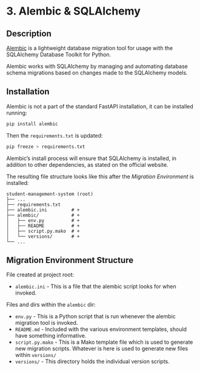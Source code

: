 # 3. Alembic & SQLAlchemy

## Description

[Alembic](https://alembic.sqlalchemy.org/en/latest/index.html) is a lightweight database migration tool for usage with the SQLAlchemy Database Toolkit for Python.

Alembic works with SQLAlchemy by managing and automating database schema migrations based on changes made to the SQLAlchemy models.

## Installation

Alembic is not a part of the standard FastAPI installation, it can be installed running:

```Bash
pip install alembic
```

Then the `requirements.txt` is updated:

```Bash
pip freeze > requirements.txt
```

Alembic’s install process will ensure that SQLAlchemy is installed, in addition to other dependencies, as stated on the official website.

The resulting file structure looks like this after the _Migration Environment_ is installed:

```text
student-management-system (root)
├── ...
├── requirements.txt
├── alembic.ini         # +
├── alembic/            # +
│   ├── env.py          # +
│   ├── README          # +
│   ├── script.py.mako  # +
│   └── versions/       # +
└── ...
```

## Migration Environment Structure

File created at project root:
- `alembic.ini` - This is a file that the alembic script looks for when invoked.

Files and dirs within the `alembic` dir:
- `env.py` - This is a Python script that is run whenever the alembic migration tool is invoked.
- `README.md` - Included with the various environment templates, should have something informative.
- `script.py.mako` - This is a Mako template file which is used to generate new migration scripts. Whatever is here is used to generate new files within `versions/`
- `versions/` - This directory holds the individual version scripts.